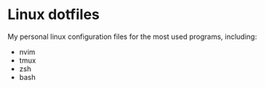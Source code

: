 # Linux dotfiles

My personal linux configuration files for the most used programs, including:

- nvim
- tmux
- zsh
- bash
